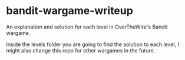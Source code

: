 # bandit-wargame-writeup
An explanation and solution for each level in OverTheWire's Bandit wargame.

Inside the levels folder you are going to find the solution to each level, I might also change this repo for other wargames in the future.
